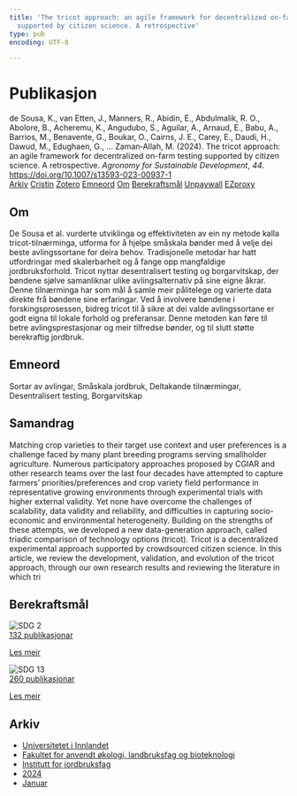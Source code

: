 ```yaml
---
title: 'The tricot approach: an agile framework for decentralized on-farm testing
  supported by citizen science. A retrospective'
type: pub
encoding: UTF-8

---
```

<h1>Publikasjon</h1>
<article id="csl-bib-container-WX9EGDBD" class="csl-bib-container">
  <div class="csl-bib-body"> <div class="csl-entry">de Sousa, K., van Etten, J., Manners, R., Abidin, E., Abdulmalik, R. O., Abolore, B., Acheremu, K., Angudubo, S., Aguilar, A., Arnaud, E., Babu, A., Barrios, M., Benavente, G., Boukar, O., Cairns, J. E., Carey, E., Daudi, H., Dawud, M., Edughaen, G., … Zaman‑Allah, M. (2024). The tricot approach: an agile framework for decentralized on-farm testing supported by citizen science. A retrospective. <i>Agronomy for Sustainable Development</i>, <i>44</i>. <a href="https://doi.org/10.1007/s13593-023-00937-1">https://doi.org/10.1007/s13593-023-00937-1</a></div> </div>
  <div class="csl-bib-buttons">
    <a href="#taxonomy-article-WX9EGDBD" alt="archive" class="csl-bib-button">Arkiv</a>
    <a href="https://app.cristin.no/results/show.jsf?id=2234695" alt="Cristin" class="csl-bib-button">Cristin</a>
    <a href="http://zotero.org/groups/5881554/items/WX9EGDBD" alt="Zotero" class="csl-bib-button">Zotero</a>
    <a href="#keywords-article-WX9EGDBD" alt="keywords" class="csl-bib-button">Emneord</a>
    <a href="#about-article-WX9EGDBD" alt="about_pub" class="csl-bib-button">Om</a>
    <a href="#sdg-article-WX9EGDBD" alt="sdg" class="csl-bib-button">Berekraftsmål</a>
    <a href="https://link.springer.com/content/pdf/10.1007/s13593-023-00937-1.pdf" alt="Unpaywall" class="csl-bib-button">Unpaywall</a>
    <a href="https://link.springer.com/content/pdf/10.1007/s13593-023-00937-1.pdf" alt="EZproxy" class="csl-bib-button">EZproxy</a>
  </div>
  <div id="csl-bib-meta-container-WX9EGDBD"></div>
</article>
<div id="csl-bib-meta-WX9EGDBD" class="csl-bib-meta">
  <article id="about-article-WX9EGDBD" class="about_pub-article">
    <h1>Om</h1>
    De Sousa et al. vurderte utviklinga og effektiviteten av ein ny metode kalla tricot-tilnærminga, utforma for å hjelpe småskala bønder med å velje dei beste avlingssortane for deira behov. Tradisjonelle metodar har hatt utfordringar med skalerbarheit og å fange opp mangfaldige jordbruksforhold. Tricot nyttar desentralisert testing og borgarvitskap, der bøndene sjølve samanliknar ulike avlingsalternativ på sine eigne åkrar. Denne tilnærminga har som mål å samle meir pålitelege og varierte data direkte frå bøndene sine erfaringar. Ved å involvere bøndene i forskingsprosessen, bidreg tricot til å sikre at dei valde avlingssortane er godt eigna til lokale forhold og preferansar. Denne metoden kan føre til betre avlingsprestasjonar og meir tilfredse bønder, og til slutt støtte berekraftig jordbruk.
  </article>
  <article id="keywords-article-WX9EGDBD" class="keywords-article">
    <h1>Emneord</h1>
    Sortar av avlingar, Småskala jordbruk, Deltakande tilnærmingar, Desentralisert testing, Borgarvitskap
  </article>
  <article id="abstract-article-WX9EGDBD" class="abstract-article">
    <h1>Samandrag</h1>
    Matching crop varieties to their target use context and user preferences is a challenge faced by many plant breeding programs serving smallholder agriculture. Numerous participatory approaches proposed by CGIAR and other research teams over the last four decades have attempted to capture farmers’ priorities/preferences and crop variety field performance in representative growing environments through experimental trials with higher external validity. Yet none have overcome the challenges of scalability, data validity and reliability, and difficulties in capturing socio-economic and environmental heterogeneity. Building on the strengths of these attempts, we developed a new data-generation approach, called triadic comparison of technology options (tricot). Tricot is a decentralized experimental approach supported by crowdsourced citizen science. In this article, we review the development, validation, and evolution of the tricot approach, through our own research results and reviewing the literature in which tri
  </article>
  <article id="sdg-article-WX9EGDBD" class="sdg-article">
    <h1>Berekraftsmål</h1>
    <div class="sdg-container"><div id="sdg2" class="sdg">
        <img src="{{< params subfolder >}}images/sdg/sdg02_nn.png" class="image" alt="SDG 2">
        <div class="sdg-overlay">
          <a href="{{< params subfolder >}}nn/archive/?sdg=2#archive" class="sdg-publication-count"><span>132</span> publikasjonar</a>
          <p><a href="https://fn.no/om-fn/fns-baerekraftsmaal/utrydde-sult?lang=nno-NO" class="sdg-read-more">Les meir</a></p>
        </div>
      </div> <div id="sdg13" class="sdg">
        <img src="{{< params subfolder >}}images/sdg/sdg13_nn.png" class="image" alt="SDG 13">
        <div class="sdg-overlay">
          <a href="{{< params subfolder >}}nn/archive/?sdg=13#archive" class="sdg-publication-count"><span>260</span> publikasjonar</a>
          <p><a href="https://fn.no/om-fn/fns-baerekraftsmaal/stoppe-klimaendringene?lang=nno-NO" class="sdg-read-more">Les meir</a></p>
        </div>
      </div></div>
  </article>
  <article id="taxonomy-article-WX9EGDBD" class="taxonomy-article">
    <h1>Arkiv</h1>
    <ul>
      <li><a href="{{< params subfolder >}}nn/archive/?key=3DCRN523">Universitetet i Innlandet</a></li>
      <li><a href="{{< params subfolder >}}nn/archive/?key=T77LXH6D">Fakultet for anvendt økologi, landbruksfag og bioteknologi</a></li>
      <li><a href="{{< params subfolder >}}nn/archive/?key=SSN4QLEC">Institutt for jordbruksfag</a></li>
      <li><a href="{{< params subfolder >}}nn/archive/?key=RU9ZUC2M">2024</a></li>
      <li><a href="{{< params subfolder >}}nn/archive/?key=VFJAT8YW">Januar</a></li>
    </ul>
  </article>
</div>
